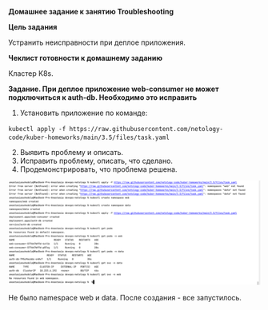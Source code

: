 **Домашнее задание к занятию Troubleshooting**

**Цель задания**

Устранить неисправности при деплое приложения.

**Чеклист готовности к домашнему заданию**

Кластер K8s.

**Задание. При деплое приложение web-consumer не может подключиться к auth-db. Необходимо это исправить**

1. Установить приложение по команде:

`kubectl apply -f https://raw.githubusercontent.com/netology-code/kuber-homeworks/main/3.5/files/task.yaml`
 
2. Выявить проблему и описать.
3. Исправить проблему, описать, что сделано.
4. Продемонстрировать, что проблема решена.

![img.png](img.png)

Не было namespace web и data.
После создания - все запустилось.